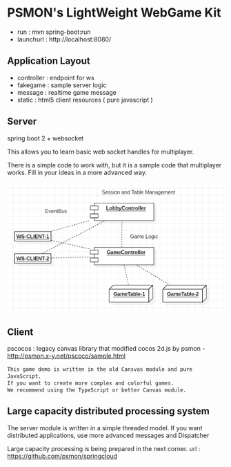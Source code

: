 # PSMON's LightWeight WebGame Kit

- run : mvn spring-boot:run
- launchurl : http://localhost:8080/

## Application Layout
- controller : endpoint for ws
- fakegame : sample server logic
- message : realtime game message
- static : html5 client resources ( pure javascript )

## Server

spring boot 2 + websocket

This allows you to learn basic web socket handles for multiplayer.

There is a simple code to work with, but it is a sample code that multiplayer works. Fill in your ideas in a more advanced way.

![...](doc/ws-server.png)

## Client

pscocos : legacy canvas library that modified cocos 2d.js by psmon -http://psmon.x-y.net/pscoco/sample.html

    This game demo is written in the old Cansvas module and pure JavaScript.
    If you want to create more complex and colorful games. 
    We recommend using the TypeScript or better Canvas module.

## Large capacity distributed processing system

The server module is written in a simple threaded model. If you want distributed applications, 
use more advanced messages and Dispatcher

Large capacity processing is being prepared in the next corner.
url : https://github.com/psmon/springcloud